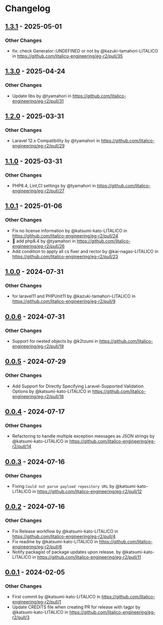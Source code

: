# Changelog

## [1.3.1](https://github.com/litalico-engineering/eg-r2/compare/1.3.0...1.3.1) - 2025-05-01
### Other Changes
- fix: check Generator::UNDEFINED or not by @kazuki-tamahori-LITALICO in https://github.com/litalico-engineering/eg-r2/pull/35

## [1.3.0](https://github.com/litalico-engineering/eg-r2/compare/1.2.0...1.3.0) - 2025-04-24
### Other Changes
- Update libs by @tyamahori in https://github.com/litalico-engineering/eg-r2/pull/31

## [1.2.0](https://github.com/litalico-engineering/eg-r2/compare/1.1.0...1.2.0) - 2025-03-31
### Other Changes
- Laravel 12.x Compatibility by @tyamahori in https://github.com/litalico-engineering/eg-r2/pull/29

## [1.1.0](https://github.com/litalico-engineering/eg-r2/compare/1.0.1...1.1.0) - 2025-03-31
### Other Changes
- PHP8.4, Lint,CI settings by @tyamahori in https://github.com/litalico-engineering/eg-r2/pull/27

## [1.0.1](https://github.com/litalico-engineering/eg-r2/compare/1.0.0...1.0.1) - 2025-01-06
### Other Changes
- Fix no license information by @katsumi-kato-LITALICO in https://github.com/litalico-engineering/eg-r2/pull/24
- :construction_worker: add php8.4 by @tyamahori in https://github.com/litalico-engineering/eg-r2/pull/26
- Add condition to apply all cs fixer and rector by @kai-nagao-LITALICO in https://github.com/litalico-engineering/eg-r2/pull/23

## [1.0.0](https://github.com/litalico-engineering/eg-r2/compare/0.0.6...1.0.0) - 2024-07-31
### Other Changes
- for laravel11 and PHPUnit11 by @kazuki-tamahori-LITALICO in https://github.com/litalico-engineering/eg-r2/pull/9

## [0.0.6](https://github.com/litalico-engineering/eg-r2/compare/0.0.5...0.0.6) - 2024-07-31
### Other Changes
- Support for nested objects by @k2tzumi in https://github.com/litalico-engineering/eg-r2/pull/19

## [0.0.5](https://github.com/litalico-engineering/eg-r2/compare/0.0.4...0.0.5) - 2024-07-29
### Other Changes
- Add Support for Directly Specifying Laravel-Supported Validation Options by @katsumi-kato-LITALICO in https://github.com/litalico-engineering/eg-r2/pull/18

## [0.0.4](https://github.com/litalico-engineering/eg-r2/compare/0.0.3...0.0.4) - 2024-07-17
### Other Changes
- Refactoring to handle multiple exception messages as JSON strings by @katsumi-kato-LITALICO in https://github.com/litalico-engineering/eg-r2/pull/14

## [0.0.3](https://github.com/litalico-engineering/eg-r2/compare/0.0.2...0.0.3) - 2024-07-16
### Other Changes
- Fixing `Could not parse payload repository URL` by @katsumi-kato-LITALICO in https://github.com/litalico-engineering/eg-r2/pull/12

## [0.0.2](https://github.com/litalico-engineering/eg-r2/compare/0.0.1...0.0.2) - 2024-07-16
### Other Changes
- Fix Release workflow by @katsumi-kato-LITALICO in https://github.com/litalico-engineering/eg-r2/pull/4
- Fix readme by @katsumi-kato-LITALICO in https://github.com/litalico-engineering/eg-r2/pull/6
- Notify packagist of package updates upon release. by @katsumi-kato-LITALICO in https://github.com/litalico-engineering/eg-r2/pull/11

## [0.0.1](https://github.com/litalico-engineering/eg-r2/commits/0.0.1) - 2024-02-05
### Other Changes
- First commit by @katsumi-kato-LITALICO in https://github.com/litalico-engineering/eg-r2/pull/1
- Update CREDITS file when creating PR for release with tagpr by @katsumi-kato-LITALICO in https://github.com/litalico-engineering/eg-r2/pull/3
